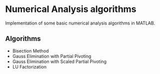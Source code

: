 # Numerical Analysis algorithms

Implementation of some basic numerical analysis algorithms in MATLAB. 

## Algorithms
- Bisection Method
- Gauss Elimination with Partial Pivoting
- Gauss Elimination with Scaled Partial Pivoting
- LU Factorization
